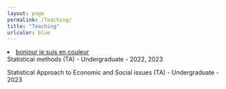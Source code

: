 ```yaml
---
layout: page
permalink: /Teaching/
title: "Teaching"
urlcolor: blue
---
```

<link rel="stylesheet" type="text/css" href="/css/main.css">
<li><a href="/">bonjour je suis en couleur</a></li>
Statistical methods (TA) - Undergraduate - 2022, 2023

Statistical Approach to Economic and Social issues (TA) - Undergraduate - 2023
&nbsp;  
